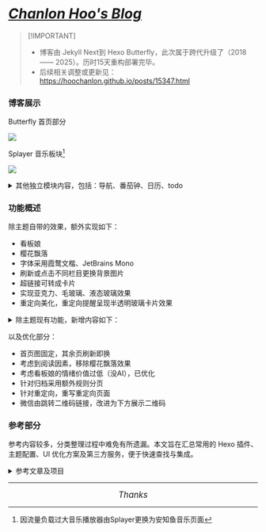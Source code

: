 # ***[Chanlon Hoo's Blog](https://hoochanlon.github.io/)***

>  [!IMPORTANT]
> * 博客由 Jekyll Next到 Hexo Butterfly，此次属于跨代升级了（2018 —— 2025）。历时15天重构部署完毕。
> * 后续相关调整或更新见：https://hoochanlon.github.io/posts/15347.html


### 博客展示

Butterfly 首页部分

![ ](https://tu.zbhz.org/i/2025/10/12/10v8rcq.jpg)

<!-- ![ ](https://tu.zbhz.org/i/2025/10/12/112gauh.jpg) -->

Splayer 音乐板块[^1]

[^1]: 因流量负载过大音乐播放器由Splayer更换为安知鱼音乐页面

![ ](http://image.aibochinese.com/i/2025/10/12/12ruhwr.jpg)

<!-- ![ ](http://image.aibochinese.com/i/2025/10/12/12rud51.jpg) -->


<details>
<summary>其他独立模块内容，包括：导航、番茄钟、日历、todo</summary>

自用导航

![ ](https://tu.zbhz.org/i/2025/10/12/12f4lrr.png)

日历、番茄钟、todo

![ ](https://tu.zbhz.org/i/2025/10/12/12dvoeu.jpg)

</details>


### 功能概述 

除主题自带的效果，额外实现如下：
* 看板娘
* 樱花飘落
* 字体采用霞鹜文楷、JetBrains Mono 
* 刷新或点击不同栏目更换背景图片
* 超链接可转成卡片
* 实现亚克力、毛玻璃、液态玻璃效果
* 重定向美化，重定向提醒呈现半透明玻璃卡片效果


<details>
<summary>除主题现有功能，新增内容如下：</summary>

* AI摘要
* 天气
* 导航
* todo  
* 日历
* 时钟 
* 重要日期倒计时
* 番茄钟
* 站点后台数据分析
* 博客文章信息统计
* <s>文章过期提示(主题现有)</s>  
* 文章加密
</details>

以及优化部分：

* 首页图固定，其余页刷新即换
* 考虑到阅读因素，移除樱花飘落效果
* 考虑看板娘的情绪价值过低（没AI），已优化
* 针对归档采用额外规则分页
* 针对重定向，重写重定向页面
* 微信由跳转二维码链接，改进为下方展示二维码



### 参考部分

参考内容较多，分类整理过程中难免有所遗漏。本文旨在汇总常用的 Hexo 插件、主题配置、UI 优化方案及第三方服务，便于快速查找与集成。

<details>

<summary>参考文章及项目</summary>

#### 内容相关链接

* [HCLonely Blog - Hexo 博客美化](https://blog.hclonely.com/posts/57bd67ce/)
* [使用Charts插件给Butterfly增加统计图表 | Guo Le's Blog](https://blog.guole.fun/posts/18158/)
* [Hexo 博客文章统计图](https://blog.eurkon.com/post/1213ef82.html)
* [Next 7.0+ 实现文章加密 | Alex_McAvoy](https://alex-mcavoy.github.io/hexo/483939e0.html)
* [Hexo博客进阶：为 Next 主题添加 Waline 评论系统 | 小谢的小站](https://qianfanguojin.top/2022/01/eb4966ce759b.html)
* [使用abbrlink生成永久链接 | RikoNekoの猫窝](https://www.rikoneko.xyz/posts/b40f8ae4/index.html)
* [Hexo的Butterfly主题 添加AI摘要 | ZiMu](https://www.myzimu.com/post/978df16.html)
* [安装 | TianliGPT](https://docs_s.tianli0.top/install.html)
* [gulp 压缩 hexo 博客的静态资源（css、js、html） | 马斯克的赛博空间](https://macin.top/posts/4be968a2/index.html)
* [Tag Plugins Plus | Akilarの糖果屋](https://akilar.top/posts/615e2dec/)
* [Butterfly外挂标签用法学习](https://www.yooupi.site/posts/235523-d25a2ac1.html)
* [butterfly常用标签外挂](https://blog.pushihao.com/article/a2b56279.html)
* [暴涨75k星！本地部署超强备忘录Memos，不只是记笔记！ - 知乎](https://zhuanlan.zhihu.com/p/1926331659915104675)

#### UI/渲染优化

* [hexo-theme-butterfly 修改分割线的样式 - 洛语 の Blog](https://luoyuy.top/posts/5c76ad4123cd/)
* [Hexo-Butterfly主题解决B站视频自适应的方法-我不是咕咕鸽](https://blog.laoda.de/archives/bilibili-video-adaptation-hexo-butterfly)
* [Butterfly 文檔(三) 主題配置 | Butterfly](https://butterfly.js.org/posts/4aa8abbe/)
* [【Hexo】使用hexo-markdown-it实现渲染markdown脚注能力 | 慕雪的寒舍](https://blog.musnow.top/posts/8330674478/index.html)
* [【Hexo】更高级的Markdown渲染器 | Everett Rain](https://blog.everettrain.cn/2024/12/11/更高级的Markdown渲染器/)
* [Butterfly 主题更改字体 | 开罗猫老大](https://www.smathsp.com/post/202504272045.html)
* [hexo+butterfly 导航栏居中 | LUCKYLYH](https://www.luckylyh.top/post/8efe842b.html)
* [Butterfly 主题一图流背景及文章顶部图修改 | Gzzz's Blog](https://blog.gzzz.pro/posts/22283ba3/index.html)
* [butterfly主题美化之背景毛玻璃效果 | Welcome To My-Blog](https://eisem.github.io/2025/03/08/butter/)
* [Hexo动态效果 | LuosBlog](https://seashore.top/Blog_ButterFly/2024/03/22/Hexo动态效果/)
* [Butterfly 引入卡片链接 | 欢迎来到爱谦 717 的博客](https://bczblog.online/2025/08/28/Butterfly/Butterfly 引入卡片链接/index.html)
* [Add Blog Animation – Wowjs](https://akilar.top/posts/abab51cf)
* [Butterffly 分类页和标签页隐藏侧栏](https://blog.eurkon.com/post/d498d8b1.html)
* [Butterfly导航栏美化 | June's Blog](https://blog.june-pj.cn/posts/7bed0b4e/)
* [解决Butterfly页脚养鱼在切换页面时不生效的问题](https://ihave.news/post/20240818194045.html)
* [懒加载动画效果](https://butterfly.js.org/posts/198a4240/?highlight=loading)


####  插件与功能扩展

* [自定義側邊欄 | Butterfly](https://butterfly.js.org/posts/ea33ab97/#例子)
* [Butterfly:为博客添加微软Clarity数据统计 | YvYang's Blog](https://blog.yvyang.fun/posts/48347/index.HTML)
* [aristorechina/Tomodoro_Chinese: 一款带有画中画模式、白噪声生成、任务等功能的番茄钟 Web 应用！](https://github.com/aristorechina/Tomodoro_Chinese)
* [fletchto99/hexo-sliding-spoiler: A sliding spoiler for hexo](https://github.com/fletchto99/hexo-sliding-spoiler)
* [ricocc/uiineed-todo-list: Todo List Online - Minimalist, No-Login Required Web Todo App](https://github.com/ricocc/uiineed-todo-list)
* [xyxc0673/calendar-remark: A simple calendar with nice design for remarking a date](https://github.com/xyxc0673/calendar-remark)
* [stevenjoezhang/live2d-widget: 把萌萌哒的看板娘抱回家 (ノ≧∇≦)ノ | Live2D widget for web platform](https://github.com/stevenjoezhang/live2d-widget)
* [hexo 搭建一个音乐馆 | Peter-JiY's Blog](https://peter-jiy.github.io/post/20241118152148.html)
* [hexo配置安知鱼音乐页面](https://wenjiew-astro.github.io/2025/09/01/hexo%E9%85%8D%E7%BD%AE%E5%AE%89%E7%9F%A5%E9%B1%BC%E9%9F%B3%E4%B9%90%E9%A1%B5%E9%9D%A2/index.html)
* [NeteaseCloudMusicApiEnhanced/api-enhanced: 🔍 A revival project for NeteaseCloudMusicApi Node.js Services || 网易云音乐 API 备份 + 增强 || 本项目自原版v4.28.0版本后开始自行维护](https://github.com/neteasecloudmusicapienhanced/api-enhanced)
* [imsyy/SPlayer: 🎉 一个简约的音乐播放器，支持逐字歌词，下载歌曲，展示评论区，音乐云盘及歌单管理，音乐频谱，移动端基础适配 | 网易云音乐 | A minimalist music player](https://github.com/imsyy/SPlayer)
* [SPlayer部署指南 - 部署一个免费强大的第三方网易云音乐播放器 | My Space (๑•̀ㅂ•́)و✧](https://www.focalors.ltd/article/splayer-deployment)
* [butterfly 的魔改记录 | qxdn的乐园](https://qianxu.run/butterfly-custom/index.html#信封留言板)（#信封留言板）
* [信笺样式留言板 | Akilarの糖果屋](https://akilar.top/posts/e2d3c450/)
* [tianyaxiang/NavSphere: NavSphere： 一个基于 Github 存储的网址导航程序 支持一键部署至 Vercel，数据存储在 Github，零成本搭建一个网站导航！](https://github.com/tianyaxiang/NavSphere)
* [写了一份手把手教你部署导航站管理系统的指南，请查收](https://mp.weixin.qq.com/s/90LUmKilfLZfc5L63Ej3Sg)
* [时间插件（ClockZone）](https://clockzone.net/)
* [时间插件（Time.is）](https://time.is/zh/widgets)
* [天气插件](https://weatherwidget.org/zh/)
* [【butterfly】分类磁贴插件版 | 雷雷的个人博客](https://ll.sc.cn/posts/ab72/)
* [butterfly主题魔改10：分类页面魔改 | kukualのblog](https://kukual.github.io/posts/a7bebfb0/index.html)
* [hoochanlon/hexo-butterfly-category-card-fork: hexo-butterfly-category-card-fork](https://github.com/hoochanlon/hexo-butterfly-category-card-fork)
* [Hexo添加访客信息和地图](https://1477017264.github.io/posts/22511/)
* https://artitalk.js.org

####  部署与自动化

* [Hexo + GitHub Actions 实现自动化部署完整指南 | GoofySatoshi's Blog](https://icarus-blog.top/2025/08/29/Hexo-GitHub-Actions-实现自动化部署完整指南/index.html)

#### font awesome图标对应字符编码表

- [font awesome图标对应字符编码表](https://www.cnblogs.com/ytkah/p/12605237.html)
- [Font Awesome 5.15.2 版本全部图标Unicode对照表大全](https://fa.uutool.cn/unicode/5.15.2/)

#### 壁纸

* [pexels](https://www.pexels.com/zh-cn)（照片式）
* [wallspic](https://wallspic.com/)（以终端适配为主）
* [wallhaven.cc](https://wallhaven.cc/) （各类图片搜索）
* [动漫图片超分辨率 Real-CUGAN](https://real-cugan.animesales.xyz/)
* [随机二次元图片API接口 - 免费高清动漫壁纸服务 | UAPI](https://uapis.cn/docs/api-reference/get-random-image)
* [butterfly随机背景最简单的写法 | 小冰博客](https://zfe.space/post/55346.html)

#### 加载动画

* https://loading.io
* https://css-loaders.com
* https://tenor.com
* https://products.conholdate.app

#### AI

- [chatgpt](https://chatgpt.com/)
- [copilot](https://copilot.microsoft.com/)
- [deepseek](https://www.deepseek.com/)

</details>

---

<p align="center">
<em><span style="font-size: 1.2em;">Thanks</span></em>
</p>
